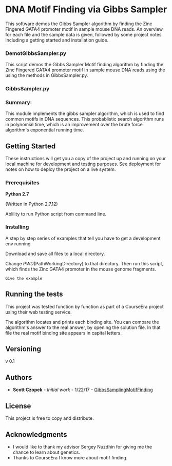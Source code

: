 # DNA Motif Finding via Gibbs Sampler

This software demos the Gibbs Sampler algorithm by finding the Zinc Fingered GATA4 promoter motif in sample mouse DNA reads.  An overview for each file and the sample data is given, followed by some project notes including a getting started and installation guide.




### DemotGibbsSampler.py

This script demos the Gibbs Sampler Motif finding algorithm by finding the Zinc Fingered GATA4 promoter motif in sample mouse DNA reads using the using the methods in GibbsSampler.py.

### GibbsSampler.py

### Summary: 
This module implements the gibbs sampler algorithm, which is used to find common motifs in DNA sequences.  This probablistic search algorithm runs in polynomial time, which is an improvement over the brute force algorithm's exponential running time.
          
          
## Getting Started

These instructions will get you a copy of the project up and running on your local machine for development and testing purposes. See deployment for notes on how to deploy the project on a live system.

### Prerequisites

**Python 2.7**

(Written in Python 2.7.12)

Ablility to run Python script from command line.

### Installing

A step by step series of examples that tell you have to get a development env running

Download and save all files to a local directory.

Change $PWD ($PathWorkingDirectory) to that directory. Then run this script, which finds the Zinc GATA4 promoter in the mouse genome fragments.

```
Give the example
```


## Running the tests

This project was tested function by function as part of a CourseEra project using their web testing service.

The algorithm locates and prints each binding site.  You can compare the algorithm's answer to the real answer, by opening the solution file.  In that file the real motif binding site appears in capital letters.


## Versioning

v 0.1

## Authors

* **Scott Czopek** - *Initial work* - 1/22/17 - [GibbsSamplingMotifFinding](https://github.com/sczopek/Motif-Finding-via-Gibbs-Sampler)

## License

This project is free to copy and distribute.

## Acknowledgments

* I would like to thank my advisor Sergey Nuzdhin for giving me the chance to learn about genetics.
* Thanks to CourseEra I know more about motif finding.
